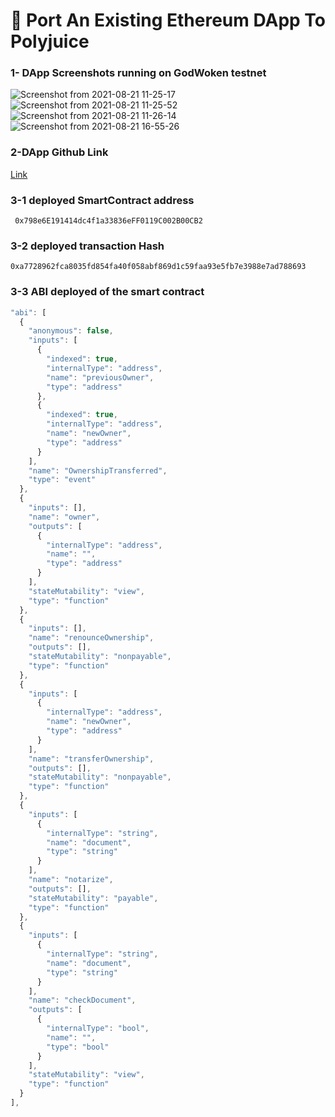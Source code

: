 # 💎 Port An Existing Ethereum DApp To Polyjuice
### 1- DApp Screenshots running on GodWoken testnet
![Screenshot from 2021-08-21 11-25-17](https://user-images.githubusercontent.com/28756413/130318914-689e279e-24a9-4a8d-9aa6-b00d2c576fb2.png)
![Screenshot from 2021-08-21 11-25-52](https://user-images.githubusercontent.com/28756413/130318916-8229467f-f8ad-4756-9a19-2d7846f90401.png)
![Screenshot from 2021-08-21 11-26-14](https://user-images.githubusercontent.com/28756413/130318917-14e21497-9dbd-470d-91b3-5a8237b7bc41.png)
![Screenshot from 2021-08-21 16-55-26](https://user-images.githubusercontent.com/28756413/130327666-65407ff6-3b02-4235-b296-40f6e8786a69.png)


### 2-DApp Github Link
[Link](https://github.com/bayou020/nervosnetwork/tree/main/DApp)
### 3-1 deployed SmartContract address 
```
 0x798e6E191414dc4f1a33836eFF0119C002B00CB2
 ```
 ### 3-2 deployed transaction Hash
 ```
0xa7728962fca8035fd854fa40f058abf869d1c59faa93e5fb7e3988e7ad788693

  ```
  ### 3-3 ABI deployed of the smart contract
  
  ```javascript 
"abi": [
    {
      "anonymous": false,
      "inputs": [
        {
          "indexed": true,
          "internalType": "address",
          "name": "previousOwner",
          "type": "address"
        },
        {
          "indexed": true,
          "internalType": "address",
          "name": "newOwner",
          "type": "address"
        }
      ],
      "name": "OwnershipTransferred",
      "type": "event"
    },
    {
      "inputs": [],
      "name": "owner",
      "outputs": [
        {
          "internalType": "address",
          "name": "",
          "type": "address"
        }
      ],
      "stateMutability": "view",
      "type": "function"
    },
    {
      "inputs": [],
      "name": "renounceOwnership",
      "outputs": [],
      "stateMutability": "nonpayable",
      "type": "function"
    },
    {
      "inputs": [
        {
          "internalType": "address",
          "name": "newOwner",
          "type": "address"
        }
      ],
      "name": "transferOwnership",
      "outputs": [],
      "stateMutability": "nonpayable",
      "type": "function"
    },
    {
      "inputs": [
        {
          "internalType": "string",
          "name": "document",
          "type": "string"
        }
      ],
      "name": "notarize",
      "outputs": [],
      "stateMutability": "payable",
      "type": "function"
    },
    {
      "inputs": [
        {
          "internalType": "string",
          "name": "document",
          "type": "string"
        }
      ],
      "name": "checkDocument",
      "outputs": [
        {
          "internalType": "bool",
          "name": "",
          "type": "bool"
        }
      ],
      "stateMutability": "view",
      "type": "function"
    }
  ],
  ```
 
